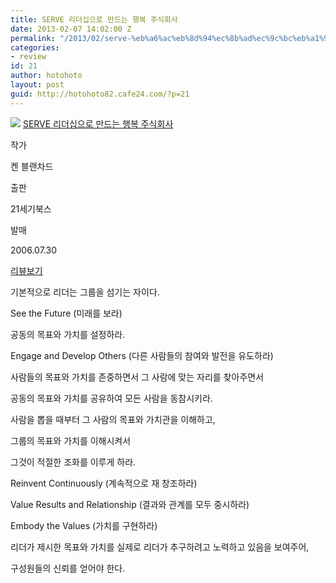 ```yaml
---
title: SERVE 리더십으로 만드는 행복 주식회사
date: 2013-02-07 14:02:00 Z
permalink: "/2013/02/serve-%eb%a6%ac%eb%8d%94%ec%8b%ad%ec%9c%bc%eb%a1%9c-%eb%a7%8c%eb%93%9c%eb%8a%94-%ed%96%89%eb%b3%b5-%ec%a3%bc%ec%8b%9d%ed%9a%8c%ec%82%ac/"
categories:
- review
id: 21
author: hotohoto
layout: post
guid: http://hotohoto82.cafe24.com/?p=21
---
```


![](http://bookthumb.phinf.naver.net/cover/025/055/02505551.jpg?type=w150&udate=20120428)
[SERVE 리더십으로 만드는 행복 주식회사](http://book.naver.com/bookdb/book_detail.php?bid=2505551)

작가

켄 블랜차드

출판

21세기북스

발매

2006.07.30

[리뷰보기](http://book.naver.com/bookdb/review.nhn?bid=2505551)

기본적으로 리더는 그룹을 섬기는 자이다.

See the Future (미래를 보라)

공동의 목표와 가치를 설정하라.

Engage and Develop Others (다른 사람들의 참여와 발전을 유도하라)

사람들의 목표와 가치를 존중하면서 그 사람에 맞는 자리를 찾아주면서

공동의 목표와 가치를 공유하여 모든 사람을 동참시키라.

사람을 뽑을 때부터 그 사람의 목표와 가치관을 이해하고,

그룹의 목표와 가치를 이해시켜서

그것이 적절한 조화를 이루게 하라.

Reinvent Continuously (계속적으로 재 창조하라)

Value Results and Relationship (결과와 관계를 모두 중시하라)

Embody the Values (가치를 구현하라)

리더가 제시한 목표와 가치를 실제로 리더가 추구하려고 노력하고 있음을 보여주어,

구성원들의 신뢰를 얻어야 한다.
